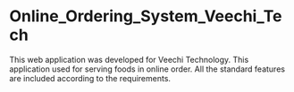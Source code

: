 # Online_Ordering_System_Veechi_Tech
This web application was developed for Veechi Technology. This application used for serving foods in online order. All the standard features are included according to the requirements.
